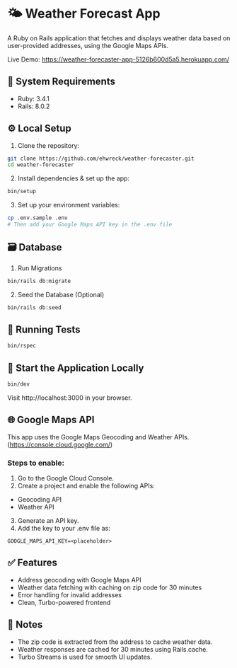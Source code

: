 # 🌤️ Weather Forecast App

A Ruby on Rails application that fetches and displays weather data based on user-provided addresses, using the Google Maps APIs.

Live Demo: https://weather-forecaster-app-5126b600d5a5.herokuapp.com/

## 🧰 System Requirements

- Ruby: 3.4.1
- Rails: 8.0.2

## ⚙️ Local Setup

1. Clone the repository:

```bash
git clone https://github.com/ehwreck/weather-forecaster.git
cd weather-forecaster
```

2. Install dependencies & set up the app:

```bash
bin/setup
```

3. Set up your environment variables:

```bash
cp .env.sample .env
# Then add your Google Maps API key in the .env file
```

## 🗃️ Database

1. Run Migrations

```bash
bin/rails db:migrate
```

2. Seed the Database (Optional)

```bash
bin/rails db:seed
```

## 🧪 Running Tests

```bash
bin/rspec
```

## 🚀 Start the Application Locally

```bash
bin/dev
```

Visit http://localhost:3000 in your browser.

## 🌐 Google Maps API

This app uses the Google Maps Geocoding and Weather APIs. (https://console.cloud.google.com/)

### Steps to enable:

1. Go to the Google Cloud Console.
2. Create a project and enable the following APIs:

- Geocoding API
- Weather API

3. Generate an API key.
4. Add the key to your .env file as:

```env
GOOGLE_MAPS_API_KEY=<placeholder>
```

## ✅ Features

- Address geocoding with Google Maps API
- Weather data fetching with caching on zip code for 30 minutes
- Error handling for invalid addresses
- Clean, Turbo-powered frontend

## 🧠 Notes

- The zip code is extracted from the address to cache weather data.
- Weather responses are cached for 30 minutes using Rails.cache.
- Turbo Streams is used for smooth UI updates.
